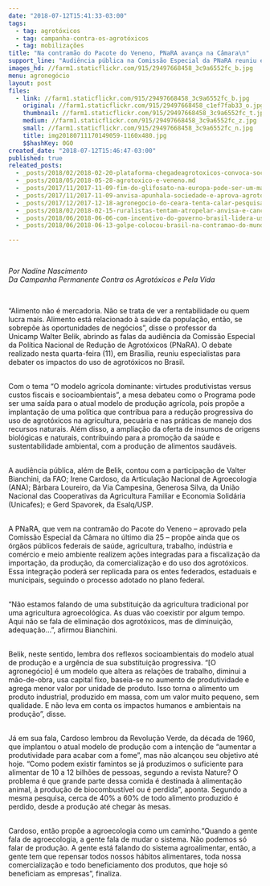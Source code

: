 ```yaml
---
date: "2018-07-12T15:41:33-03:00"
tags:
  - tag: agrotóxicos
  - tag: campanha-contra-os-agrotóxicos
  - tag: mobilizações
title: "Na contramão do Pacote do Veneno, PNaRA avança na Câmara\n"
support_line: "Audiência pública na Comissão Especial da PNaRA reuniu especialistas de universidades, movimentos sociais e da FAO; objetivo é reduzir os agrotóxicos e incentivar a transição para agroecologia\n\n"
images_hd: //farm1.staticflickr.com/915/29497668458_3c9a6552fc_b.jpg
menu: agronegócio
layout: post
files:
  - link: //farm1.staticflickr.com/915/29497668458_3c9a6552fc_b.jpg
    original: //farm1.staticflickr.com/915/29497668458_c1ef7fab33_o.jpg
    thumbnail: //farm1.staticflickr.com/915/29497668458_3c9a6552fc_t.jpg
    medium: //farm1.staticflickr.com/915/29497668458_3c9a6552fc_z.jpg
    small: //farm1.staticflickr.com/915/29497668458_3c9a6552fc_n.jpg
    title: img20180711170149059-1160x480.jpg
    $$hashKey: 0G0
created_date: "2018-07-12T15:46:47-03:00"
published: true
releated_posts:
  - _posts/2018/02/2018-02-20-plataforma-chegadeagrotoxicos-convoca-sociedade-a-se-mobilizar-neste-2018.md
  - _posts/2018/05/2018-05-28-agrotoxico-e-veneno.md
  - _posts/2017/11/2017-11-09-fim-do-glifosato-na-europa-pode-ser-um-marco-historico-na-luta-contra-os-agrotoxicos.md
  - _posts/2017/11/2017-11-09-anvisa-apunhala-sociedade-e-aprova-agrotoxico-perigoso-na-surdina.md
  - _posts/2017/12/2017-12-18-agronegocio-do-ceara-tenta-calar-pesquisador-que-usou-veneno-em-vez-de-defensivo-agricola.md
  - _posts/2018/02/2018-02-15-ruralistas-tentam-atropelar-anvisa-e-cancelar-o-banimento-do-paraquat.md
  - _posts/2018/06/2018-06-06-com-incentivo-do-governo-brasil-lidera-uso-de-agrotoxicos-que-matam-184-por-ano.md
  - _posts/2018/06/2018-06-13-golpe-colocou-brasil-na-contramao-do-mundo-na-legislacao-ambiental.md

---
```

<p>&nbsp;</p>

<p><em>Por Nadine Nascimento<br />
Da Campanha Permanente Contra os Agrot&oacute;xicos e Pela Vida&nbsp;</em></p>

<p>&nbsp;</p>

<p>&ldquo;Alimento n&atilde;o &eacute; mercadoria. N&atilde;o se trata de ver a rentabilidade ou quem lucra mais. Alimento est&aacute; relacionado &agrave; sa&uacute;de da popula&ccedil;&atilde;o, ent&atilde;o, se sobrep&otilde;e &agrave;s oportunidades de neg&oacute;cios&rdquo;, disse o&nbsp;professor da Unicamp&nbsp;Walter Belik, abrindo as falas da audi&ecirc;ncia da Comiss&atilde;o Especial da Pol&iacute;tica Nacional de Redu&ccedil;&atilde;o de Agrot&oacute;xicos (PNaRA). O debate realizado nesta quarta-feira (11), em Bras&iacute;lia, reuniu especialistas para debater os impactos do uso de agrot&oacute;xicos no Brasil.</p>

<p><br />
Com o tema &ldquo;O modelo agr&iacute;cola dominante: virtudes produtivistas versus custos fiscais e socioambientais&rdquo;, a mesa debateu como&nbsp;o Programa pode ser uma sa&iacute;da para o atual modelo de produ&ccedil;&atilde;o agr&iacute;cola, pois prop&otilde;e a implanta&ccedil;&atilde;o de uma pol&iacute;tica que contribua para a redu&ccedil;&atilde;o progressiva do uso de agrot&oacute;xicos na agricultura, pecu&aacute;ria e nas pr&aacute;ticas de manejo dos recursos naturais. Al&eacute;m disso, a amplia&ccedil;&atilde;o da oferta de insumos de origens biol&oacute;gicas e naturais, contribuindo para a promo&ccedil;&atilde;o da sa&uacute;de e sustentabilidade ambiental, com a produ&ccedil;&atilde;o de alimentos saud&aacute;veis.</p>

<p><br />
A audi&ecirc;ncia p&uacute;blica, al&eacute;m de Belik, contou com a participa&ccedil;&atilde;o de Valter Bianchini, da FAO; Irene Cardoso, da Articula&ccedil;&atilde;o Nacional de Agroecologia (ANA); B&aacute;rbara Loureiro, da Via Campesina, Generosa Silva, da Uni&atilde;o Nacional das Cooperativas&nbsp;da Agricultura Familiar e Economia Solid&aacute;ria (Unicafes); e Gerd Spavorek, da Esalq/USP.</p>

<p><br />
A PNaRA, que vem na contram&atilde;o do Pacote do Veneno &ndash; aprovado pela Comiss&atilde;o Especial da C&acirc;mara no &uacute;ltimo dia 25 &ndash; prop&otilde;e ainda que os &oacute;rg&atilde;os p&uacute;blicos federais de sa&uacute;de, agricultura, trabalho, ind&uacute;stria e com&eacute;rcio e meio ambiente realizem a&ccedil;&otilde;es integradas para a fiscaliza&ccedil;&atilde;o da importa&ccedil;&atilde;o, da produ&ccedil;&atilde;o, da comercializa&ccedil;&atilde;o e do uso dos agrot&oacute;xicos. Essa integra&ccedil;&atilde;o poder&aacute; ser replicada para os entes federados, estaduais e municipais, seguindo o processo adotado no plano federal.</p>

<p><br />
&ldquo;N&atilde;o estamos falando de uma substitui&ccedil;&atilde;o da agricultura tradicional por uma agricultura agroecol&oacute;gica. As duas v&atilde;o coexistir por algum tempo. Aqui n&atilde;o se fala de elimina&ccedil;&atilde;o dos agrot&oacute;xicos, mas de diminui&ccedil;&atilde;o, adequa&ccedil;&atilde;o&hellip;&rdquo;, afirmou&nbsp;Bianchini.</p>

<p><br />
Belik, neste sentido, lembra dos reflexos socioambientais do modelo atual de produ&ccedil;&atilde;o e a urg&ecirc;ncia de sua substitui&ccedil;&atilde;o progressiva. &ldquo;[O agroneg&oacute;cio]&nbsp;&eacute; um modelo que altera as rela&ccedil;&otilde;es de trabalho, diminui a m&atilde;o-de-obra, usa capital fixo, baseia-se no aumento de produtividade e agrega menor valor por unidade de produto. Isso torna o alimento um produto industrial, produzido em massa, com um valor muito pequeno, sem qualidade. E n&atilde;o leva em conta os impactos humanos e ambientais na produ&ccedil;&atilde;o&rdquo;, disse.</p>

<p><br />
J&aacute; em sua fala, Cardoso lembrou da Revolu&ccedil;&atilde;o Verde, da d&eacute;cada de 1960, que implantou o atual modelo de produ&ccedil;&atilde;o com a inten&ccedil;&atilde;o de &ldquo;aumentar a produtividade para acabar com a fome&rdquo;, mas n&atilde;o alcan&ccedil;ou seu objetivo at&eacute; hoje. &ldquo;Como podem existir famintos se j&aacute; produzimos o suficiente para alimentar de 10 a 12 bilh&otilde;es de pessoas, segundo a revista Nature? O problema &eacute; que grande parte dessa comida &eacute; destinada &agrave; alimenta&ccedil;&atilde;o animal, &agrave; produ&ccedil;&atilde;o de biocombust&iacute;vel ou &eacute; perdida&rdquo;, aponta. Segundo a mesma pesquisa, cerca de 40% a 60% de todo alimento produzido &eacute; perdido, desde a produ&ccedil;&atilde;o at&eacute; chegar &agrave;s mesas.</p>

<p><br />
Cardoso, ent&atilde;o prop&otilde;e a agroecologia como um caminho.&ldquo;Quando a gente fala de agroecologia, a gente fala de mudar o sistema. N&atilde;o podemos s&oacute; falar de produ&ccedil;&atilde;o. A gente est&aacute; falando do sistema agroalimentar, ent&atilde;o, a gente tem que repensar todos nossos h&aacute;bitos alimentares, toda nossa comercializa&ccedil;&atilde;o e todo beneficiamento dos produtos, que hoje s&oacute; beneficiam as empresas&rdquo;, finaliza.</p>
